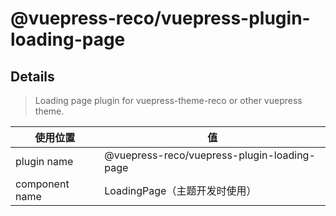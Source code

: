 # @vuepress-reco/vuepress-plugin-loading-page

## Details

> Loading page plugin for vuepress-theme-reco or other vuepress theme.

|使用位置|值|
|-|-|
|plugin name|@vuepress-reco/vuepress-plugin-loading-page|
|component name|LoadingPage（主题开发时使用）|


